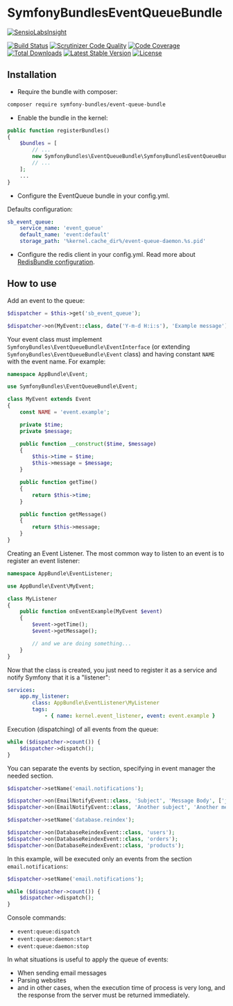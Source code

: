 SymfonyBundlesEventQueueBundle
==============================

[![SensioLabsInsight][sensiolabs-insight-image]][sensiolabs-insight-link]

[![Build Status][testing-image]][testing-link]
[![Scrutinizer Code Quality][scrutinizer-code-quality-image]][scrutinizer-code-quality-link]
[![Code Coverage][code-coverage-image]][code-coverage-link]
[![Total Downloads][downloads-image]][package-link]
[![Latest Stable Version][stable-image]][package-link]
[![License][license-image]][license-link]

Installation
------------

* Require the bundle with composer:

``` bash
composer require symfony-bundles/event-queue-bundle
```

* Enable the bundle in the kernel:

``` php
public function registerBundles()
{
    $bundles = [
        // ...
        new SymfonyBundles\EventQueueBundle\SymfonyBundlesEventQueueBundle(),
        // ...
    ];
    ...
}
```

* Configure the EventQueue bundle in your config.yml.

Defaults configuration:

``` yml
sb_event_queue:
    service_name: 'event_queue'
    default_name: 'event:default'
    storage_path: '%kernel.cache_dir%/event-queue-daemon.%s.pid'
```

* Configure the redis client in your config.yml. Read more about [RedisBundle configuration][redis-bundle-link].

How to use
----------

Add an event to the queue:

``` php
$dispatcher = $this->get('sb_event_queue');

$dispatcher->on(MyEvent::class, date('Y-m-d H:i:s'), 'Example message');
```

Your event class must implement `SymfonyBundles\EventQueueBundle\EventInterface`
(or extending `SymfonyBundles\EventQueueBundle\Event` class)
and having constant `NAME` with the event name. For example:

``` php
namespace AppBundle\Event;

use SymfonyBundles\EventQueueBundle\Event;

class MyEvent extends Event
{
    const NAME = 'event.example';

    private $time;
    private $message;

    public function __construct($time, $message)
    {
        $this->time = $time;
        $this->message = $message;
    }

    public function getTime()
    {
        return $this->time;
    }

    public function getMessage()
    {
        return $this->message;
    }
}
```

Creating an Event Listener.
The most common way to listen to an event is to register an event listener:

``` php
namespace AppBundle\EventListener;

use AppBundle\Event\MyEvent;

class MyListener
{
    public function onEventExample(MyEvent $event)
    {
        $event->getTime();
        $event->getMessage();

        // and we are doing something...
    }
}
```

Now that the class is created, you just need to register it as a service and notify Symfony that it is a "listener":

``` yml
services:
    app.my_listener:
        class: AppBundle\EventListener\MyListener
        tags:
            - { name: kernel.event_listener, event: event.example }
```

Execution (dispatching) of all events from the queue:

``` php
while ($dispatcher->count()) {
    $dispatcher->dispatch();
}
```

You can separate the events by section, specifying in event manager the needed section.

``` php
$dispatcher->setName('email.notifications');

$dispatcher->on(EmailNotifyEvent::class, 'Subject', 'Message Body', ['john@domain.com', 'alex@domain.com']);
$dispatcher->on(EmailNotifyEvent::class, 'Another subject', 'Another message Body', ['demo@domain.com']);

$dispatcher->setName('database.reindex');

$dispatcher->on(DatabaseReindexEvent::class, 'users');
$dispatcher->on(DatabaseReindexEvent::class, 'orders');
$dispatcher->on(DatabaseReindexEvent::class, 'products');
```

In this example, will be executed only an events from the section `email.notifications`:

``` php
$dispatcher->setName('email.notifications');

while ($dispatcher->count()) {
    $dispatcher->dispatch();
}
```

Console commands:

* `event:queue:dispatch`
* `event:queue:daemon:start`
* `event:queue:daemon:stop`

In what situations is useful to apply the queue of events:

* When sending email messages
* Parsing websites
* and in other cases, when the execution time of process is very long,
and the response from the server must be returned immediately.

[package-link]: https://packagist.org/packages/symfony-bundles/event-queue-bundle
[license-link]: https://github.com/symfony-bundles/event-queue-bundle/blob/master/LICENSE
[license-image]: https://poser.pugx.org/symfony-bundles/event-queue-bundle/license
[testing-link]: https://travis-ci.org/symfony-bundles/event-queue-bundle
[testing-image]: https://travis-ci.org/symfony-bundles/event-queue-bundle.svg?branch=master
[stable-image]: https://poser.pugx.org/symfony-bundles/event-queue-bundle/v/stable
[downloads-image]: https://poser.pugx.org/symfony-bundles/event-queue-bundle/downloads
[sensiolabs-insight-link]: https://insight.sensiolabs.com/projects/696a4b02-8d4c-45ca-924c-c61f8f06ed9e
[sensiolabs-insight-image]: https://insight.sensiolabs.com/projects/696a4b02-8d4c-45ca-924c-c61f8f06ed9e/big.png
[code-coverage-link]: https://scrutinizer-ci.com/g/symfony-bundles/event-queue-bundle/?branch=master
[code-coverage-image]: https://scrutinizer-ci.com/g/symfony-bundles/event-queue-bundle/badges/coverage.png?b=master
[scrutinizer-code-quality-link]: https://scrutinizer-ci.com/g/symfony-bundles/event-queue-bundle/?branch=master
[scrutinizer-code-quality-image]: https://scrutinizer-ci.com/g/symfony-bundles/event-queue-bundle/badges/quality-score.png?b=master
[redis-bundle-link]: https://github.com/symfony-bundles/redis-bundle#installation
